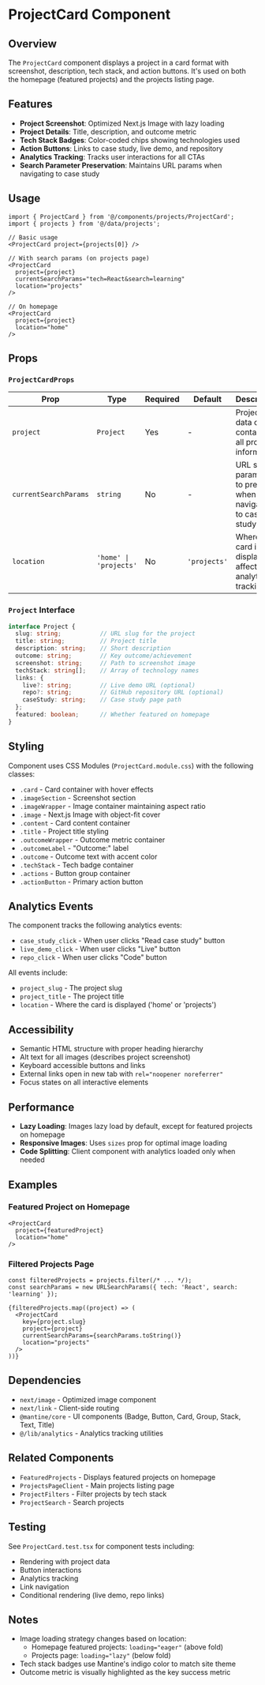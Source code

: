 # ProjectCard Component

## Overview

The `ProjectCard` component displays a project in a card format with screenshot, description, tech stack, and action buttons. It's used on both the homepage (featured projects) and the projects listing page.

## Features

- **Project Screenshot**: Optimized Next.js Image with lazy loading
- **Project Details**: Title, description, and outcome metric
- **Tech Stack Badges**: Color-coded chips showing technologies used
- **Action Buttons**: Links to case study, live demo, and repository
- **Analytics Tracking**: Tracks user interactions for all CTAs
- **Search Parameter Preservation**: Maintains URL params when navigating to case study

## Usage

```tsx
import { ProjectCard } from '@/components/projects/ProjectCard';
import { projects } from '@/data/projects';

// Basic usage
<ProjectCard project={projects[0]} />

// With search params (on projects page)
<ProjectCard
  project={project}
  currentSearchParams="tech=React&search=learning"
  location="projects"
/>

// On homepage
<ProjectCard
  project={project}
  location="home"
/>
```

## Props

### `ProjectCardProps`

| Prop | Type | Required | Default | Description |
|------|------|----------|---------|-------------|
| `project` | `Project` | Yes | - | Project data object containing all project information |
| `currentSearchParams` | `string` | No | - | URL search parameters to preserve when navigating to case study |
| `location` | `'home' \| 'projects'` | No | `'projects'` | Where the card is displayed, affects analytics tracking |

### `Project` Interface

```typescript
interface Project {
  slug: string;           // URL slug for the project
  title: string;          // Project title
  description: string;    // Short description
  outcome: string;        // Key outcome/achievement
  screenshot: string;     // Path to screenshot image
  techStack: string[];    // Array of technology names
  links: {
    live?: string;        // Live demo URL (optional)
    repo?: string;        // GitHub repository URL (optional)
    caseStudy: string;    // Case study page path
  };
  featured: boolean;      // Whether featured on homepage
}
```

## Styling

Component uses CSS Modules (`ProjectCard.module.css`) with the following classes:

- `.card` - Card container with hover effects
- `.imageSection` - Screenshot section
- `.imageWrapper` - Image container maintaining aspect ratio
- `.image` - Next.js Image with object-fit cover
- `.content` - Card content container
- `.title` - Project title styling
- `.outcomeWrapper` - Outcome metric container
- `.outcomeLabel` - "Outcome:" label
- `.outcome` - Outcome text with accent color
- `.techStack` - Tech badge container
- `.actions` - Button group container
- `.actionButton` - Primary action button

## Analytics Events

The component tracks the following analytics events:

- `case_study_click` - When user clicks "Read case study" button
- `live_demo_click` - When user clicks "Live" button
- `repo_click` - When user clicks "Code" button

All events include:
- `project_slug` - The project slug
- `project_title` - The project title
- `location` - Where the card is displayed ('home' or 'projects')

## Accessibility

- Semantic HTML structure with proper heading hierarchy
- Alt text for all images (describes project screenshot)
- Keyboard accessible buttons and links
- External links open in new tab with `rel="noopener noreferrer"`
- Focus states on all interactive elements

## Performance

- **Lazy Loading**: Images lazy load by default, except for featured projects on homepage
- **Responsive Images**: Uses `sizes` prop for optimal image loading
- **Code Splitting**: Client component with analytics loaded only when needed

## Examples

### Featured Project on Homepage

```tsx
<ProjectCard
  project={featuredProject}
  location="home"
/>
```

### Filtered Projects Page

```tsx
const filteredProjects = projects.filter(/* ... */);
const searchParams = new URLSearchParams({ tech: 'React', search: 'learning' });

{filteredProjects.map((project) => (
  <ProjectCard
    key={project.slug}
    project={project}
    currentSearchParams={searchParams.toString()}
    location="projects"
  />
))}
```

## Dependencies

- `next/image` - Optimized image component
- `next/link` - Client-side routing
- `@mantine/core` - UI components (Badge, Button, Card, Group, Stack, Text, Title)
- `@/lib/analytics` - Analytics tracking utilities

## Related Components

- `FeaturedProjects` - Displays featured projects on homepage
- `ProjectsPageClient` - Main projects listing page
- `ProjectFilters` - Filter projects by tech stack
- `ProjectSearch` - Search projects

## Testing

See `ProjectCard.test.tsx` for component tests including:
- Rendering with project data
- Button interactions
- Analytics tracking
- Link navigation
- Conditional rendering (live demo, repo links)

## Notes

- Image loading strategy changes based on location:
  - Homepage featured projects: `loading="eager"` (above fold)
  - Projects page: `loading="lazy"` (below fold)
- Tech stack badges use Mantine's indigo color to match site theme
- Outcome metric is visually highlighted as the key success metric

